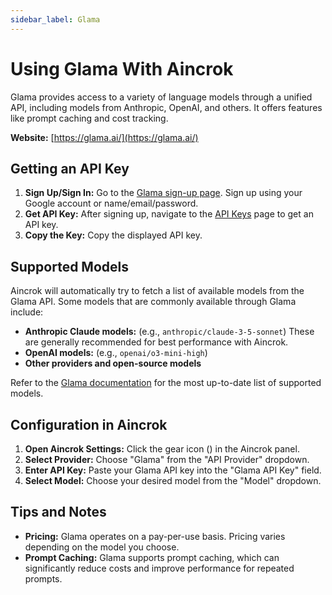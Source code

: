 ```yaml
---
sidebar_label: Glama
---
```


# Using Glama With Aincrok

Glama provides access to a variety of language models through a unified API, including models from Anthropic, OpenAI, and others. It offers features like prompt caching and cost tracking.

**Website:** [https://glama.ai/](https://glama.ai/)

## Getting an API Key

1.  **Sign Up/Sign In:** Go to the [Glama sign-up page](https://glama.ai/sign-up). Sign up using your Google account or name/email/password.
2.  **Get API Key:** After signing up, navigate to the [API Keys](https://glama.ai/settings/gateway/api-keys) page to get an API key.
3.  **Copy the Key:** Copy the displayed API key.

## Supported Models

Aincrok will automatically try to fetch a list of available models from the Glama API. Some models that are commonly available through Glama include:

- **Anthropic Claude models:** (e.g., `anthropic/claude-3-5-sonnet`) These are generally recommended for best performance with Aincrok.
- **OpenAI models:** (e.g., `openai/o3-mini-high`)
- **Other providers and open-source models**

Refer to the [Glama documentation](https://glama.ai/models) for the most up-to-date list of supported models.

## Configuration in Aincrok

1.  **Open Aincrok Settings:** Click the gear icon (<Codicon name="gear" />) in the Aincrok panel.
2.  **Select Provider:** Choose "Glama" from the "API Provider" dropdown.
3.  **Enter API Key:** Paste your Glama API key into the "Glama API Key" field.
4.  **Select Model:** Choose your desired model from the "Model" dropdown.

## Tips and Notes

- **Pricing:** Glama operates on a pay-per-use basis. Pricing varies depending on the model you choose.
- **Prompt Caching:** Glama supports prompt caching, which can significantly reduce costs and improve performance for repeated prompts.

